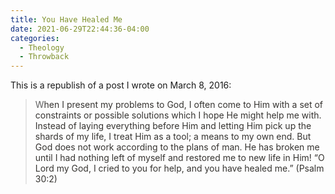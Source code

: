 ```yaml
---
title: You Have Healed Me
date: 2021-06-29T22:44:36-04:00
categories:
  - Theology
  - Throwback
---
```

This is a republish of a post I wrote on March 8, 2016:
<blockquote>W<span style="color:rgb(54,52,49); font-family:" librebaskerville",baskerville,"bookantiqua",georgia,times,serif; font-size:16px; font-style:normal; font-variant-ligatures:normal; font-variant-caps:normal; font-weight:400; letter-spacing:normal; orphans:2text-indent:0px; text-transform:none; white-space:normal; widows:2; word-spacing:0px; -webkit-text-stroke-width:0px; background-color:rgb(250,249,245); text-decoration-style:initial; text-decoration-color:initial; display:inline!important; float:none; text-align:left;">hen I present my problems to God, I often come to Him with a set of constraints or possible solutions which I hope He might help me with. Instead of laying everything before Him and letting Him pick up the shards of my life, I treat Him as a tool; a means to my own end. But God does not work according to the plans of man. He has broken me until I had nothing left of myself and restored me to new life in Him! “O Lord my God, I cried to you for help, and you have healed me.” (Psalm 30:2)</span></blockquote>